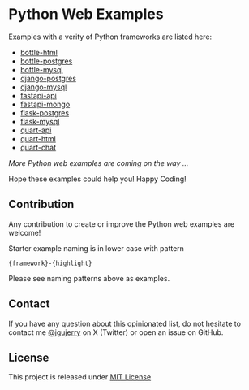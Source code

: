 # Python Web Examples

Examples with a verity of Python frameworks are listed here:

* [bottle-html](bottle-mysql/README.md)
* [bottle-postgres](bottle-postgres/README.md)
* [bottle-mysql](bottle-mysql/README.md)
* [django-postgres](django-postgres/README.md)
* [django-mysql](django-mysql/README.md)
* [fastapi-api](fastapi-api/README.md)
* [fastapi-mongo](fastapi-mongo/README.md)
* [flask-postgres](flask-postgres/README.md)
* [flask-mysql](flask-mysql/README.md)
* [quart-api](quart-api/README.md)
* [quart-html](quart-html/README.md)
* [quart-chat](quart-chat/README.md)

*More Python web examples are coming on the way ...*

Hope these examples could help you! Happy Coding!


## Contribution

Any contribution to create or improve the Python web examples are welcome!

Starter example naming is in lower case with pattern
```
{framework}-{highlight}
```
Please see naming patterns above as examples.


## Contact

If you have any question about this opinionated list, do not hesitate to contact me [@jgujerry](https://twitter.com/jgujerry) on X (Twitter) or open an issue on GitHub.


## License

This project is released under [MIT License](LICENSE)
